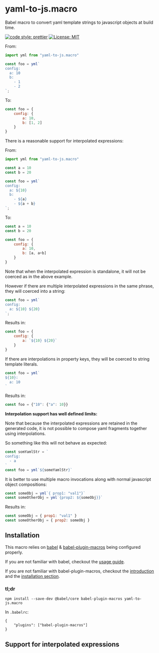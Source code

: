 # yaml-to-js.macro

Babel macro to convert yaml template strings to javascript objects at build time.

[![code style: prettier](https://img.shields.io/badge/code_style-prettier-ff69b4.svg?style=flat-square)](https://github.com/prettier/prettier)
[![License: MIT](https://img.shields.io/badge/License-MIT-yellow.svg)](https://opensource.org/licenses/MIT)


From: 

```js
import yml from "yaml-to-js.macro"

const foo = yml`
config: 
  a: 10
  b: 
    - 1
    - 2
`;
```

To:

```js
const foo = {
    config: {
        a: 10,
        b: [1, 2]
    }
}
```

There is a reasonable support for interpolated expressions: 

From: 

```js
import yml from "yaml-to-js.macro"

const a = 10
const b = 20

const foo = yml`
config: 
  a: ${10}
  b: 
    - ${a}
    - ${a + b}
`;
```

To:

```js
const a = 10
const b = 20

const foo = {
    config: {
        a: 10,
        b: [a, a+b]
    }
}
```

Note that when the interpolated expression is standalone, it will not be coerced as in the above example. 

However if there are multiple interpolated expressions in the same phrase, they will coerced into a string: 

```js
const foo = yml`
config: 
  a: ${10} ${20}
`;
```

Results in: 

```js
const foo = {
    config: {
        a: `${10} ${20}`
    }
}
```

If there are interpolations in property keys, they will be coerced to string template literals.

```js
const foo = yml`
${10}:
  a: 10
`
```

Results in: 

```js
const foo = {"10": {"a": 10}}
```

**Interpolation support has well defined limits:**

Note that because the interpolated expressions are retained in the generated code, it is not possible to compose yaml fragments 
together using interpolations. 

So something like this will not behave as expected: 

```js
const somYamlStr = `
config: 
  - a
`
const foo = yml`${someYamlStr}`
```

It is better to use multiple macro invocations along with normal javascript object compositions: 

```js
const someObj = yml`{ prop1: "val1"}`
const someOtherObj = yml`{prop2: ${someObj}}`
```

Results in: 

```js
const someObj = { prop1: "val1" }
const someOtherObj = { prop2: someObj }
```

## Installation

This macro relies on [babel](https://babeljs.io) & [babel-plugin-macros](https://github.com/kentcdodds/babel-plugin-macros) being configured properly.

If you are not familiar with babel, checkout the [usage guide](https://babeljs.io/docs/en/usage).

If you are not familiar with babel-plugin-macros, checkout the [introduction](https://babeljs.io/blog/2017/09/11/zero-config-with-babel-macros) and the [installation section](https://github.com/kentcdodds/babel-plugin-macros#installation).

### tl;dr

```
npm install --save-dev @babel/core babel-plugin-macros yaml-to-js.macro
```

In `.babelrc`: 

```
{
    "plugins": ["babel-plugin-macros"]
}
```

## Support for interpolated expressions
